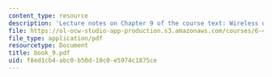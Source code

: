 ```yaml
---
content_type: resource
description: 'Lecture notes on Chapter 9 of the course text: Wireless digital communication.'
file: https://ol-ocw-studio-app-production.s3.amazonaws.com/courses/6-450-principles-of-digital-communications-i-fall-2006/f8ed1cb4abc0b50d10c0e5974c1875ce_book_9.pdf
file_type: application/pdf
resourcetype: Document
title: book_9.pdf
uid: f8ed1cb4-abc0-b50d-10c0-e5974c1875ce
---
```

